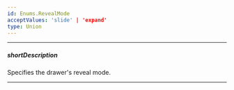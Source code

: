 ```yaml
---
id: Enums.RevealMode
acceptValues: 'slide' | 'expand'
type: Union
---
```

---
##### shortDescription
Specifies the drawer's reveal mode.

---
<!--
dxDrawerOptions.revealMode(/api-reference/10 UI Components/dxDrawer/1 Configuration/revealMode.md)(ui/drawer.d.ts)
-->